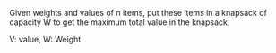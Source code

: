 Given weights and values of n items, put these items in a knapsack of capacity W to get the maximum total value in the knapsack. 

V: value, W: Weight
